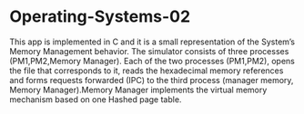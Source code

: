 # Operating-Systems-02
This app is implemented in C and it is a small representation of the System’s Memory Management behavior.
   The simulator consists of three processes (PM1,PM2,Memory Manager). Each of the two processes (PM1,PM2), opens the file that corresponds to it, reads the hexadecimal  memory references and forms requests forwarded (IPC) to the third process (manager
memory, Memory Manager).Memory Manager implements the virtual memory mechanism based on one Hashed page table.
